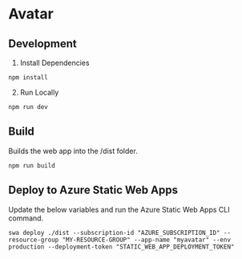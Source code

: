 # Avatar

## Development

1. Install Dependencies
```
npm install
```

2. Run Locally 
```
npm run dev
```

## Build
Builds the web app into the /dist folder.

```
npm run build
```

## Deploy to Azure Static Web Apps

Update the below variables and run the Azure Static Web Apps CLI command.

```
swa deploy ./dist --subscription-id "AZURE_SUBSCRIPTION_ID" --resource-group "MY-RESOURCE-GROUP" --app-name "myavatar" --env production --deployment-token "STATIC_WEB_APP_DEPLOYMENT_TOKEN"
```